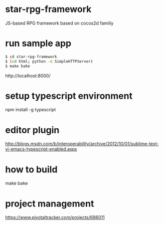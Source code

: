 star-rpg-framework
==================

JS-based RPG framework based on cocos2d familiy

run sample app
==================
```sh
$ cd star-rpg-framework
$ (cd html; python -m SimpleHTTPServer)
$ make bake
```

http://localhost:8000/

setup typescript environment
==================
npm install -g typescript

editor plugin
==================
http://blogs.msdn.com/b/interoperability/archive/2012/10/01/sublime-text-vi-emacs-typescript-enabled.aspx

how to build
==================
make bake

project management
==================
https://www.pivotaltracker.com/projects/686011